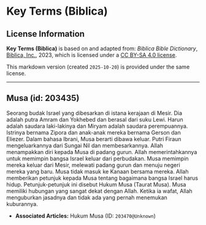 # Key Terms (Biblica)

## License Information

**Key Terms (Biblica)** is based on and adapted from: _Biblica Bible Dictionary_, [Biblica, Inc.](https://www.biblica.com/), 2023, which is licensed under a [CC BY-SA 4.0 license](https://creativecommons.org/licenses/by-sa/4.0/legalcode.en).

This markdown version (created `2025-10-20`) is provided under the same license.



--------------------------------

## Musa (id: 203435)

Seorang budak Israel yang dibesarkan di istana kerajaan di Mesir. Dia adalah putra Amram dan Yokhebed dan berasal dari suku Lewi. Harun adalah saudara laki\-lakinya dan Miryam adalah saudara perempuannya. Istrinya bernama Zipora dan anak\-anak mereka bernama Gerson dan Eliezer. Dalam bahasa Ibrani, Musa berarti dibawa keluar. Putri Firaun mengeluarkannya dari Sungai Nil dan membesarkannya. Allah menampakkan diri kepada Musa di padang gurun. Allah memerintahkannya untuk memimpin bangsa Israel keluar dari perbudakan. Musa memimpin mereka keluar dari Mesir, melewati padang gurun dan menuju negeri mereka yang baru. Musa tidak masuk ke Kanaan bersama mereka. Allah memberikan petunjuk kepada Musa tentang bagaimana bangsa Israel harus hidup. Petunjuk\-petunjuk ini disebut Hukum Musa (Taurat Musa). Musa memiliki hubungan yang sangat dekat dengan Allah. Ketika ia wafat, Allah menguburkan jasadnya dan tidak ada yang pernah menemukan kuburannya.

* **Associated Articles:** Hukum Musa (ID: `203470@Unknown`)

